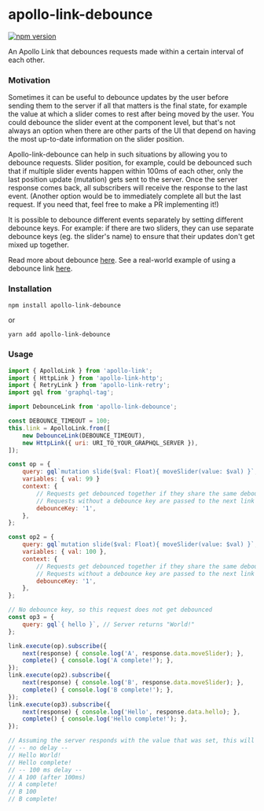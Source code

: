 # apollo-link-debounce

[![npm version](https://badge.fury.io/js/apollo-link-debounce.svg)](https://badge.fury.io/js/apollo-link-debounce)

An Apollo Link that debounces requests made within a certain interval of each other.

### Motivation

Sometimes it can be useful to debounce updates by the user before sending them to the server if all that matters is the final state, for example the value at which a slider comes to rest after being moved by the user. You could debounce the slider event at the component level, but that's not always an option when there are other parts of the UI that depend on having the most up-to-date information on the slider position.

Apollo-link-debounce can help in such situations by allowing you to debounce requests. Slider position, for example, could be debounced such that if multiple slider events happen within 100ms of each other, only the last position update (mutation) gets sent to the server. Once the server response comes back, all subscribers will receive the response to the last event. (Another option would be to immediately complete all but the last request. If you need that, feel free to make a PR implementing it!)

It is possible to debounce different events separately by setting different debounce keys. For example: if there are two sliders, they can use separate debounce keys (eg. the slider's name) to ensure that their updates don't get mixed up together.

Read more about debounce [here](https://john-dugan.com/javascript-debounce/).
See a real-world example of using a debounce link [here](https://github.com/helfer/zetteli/blob/817e43c598d55b81983b19cac4ff9f1b199d0e28/client/src/services/GraphQLClient.ts#L88).

### Installation

```sh
npm install apollo-link-debounce
```

or

```
yarn add apollo-link-debounce
```

### Usage

```js
import { ApolloLink } from 'apollo-link';
import { HttpLink } from 'apollo-link-http';
import { RetryLink } from 'apollo-link-retry';
import gql from 'graphql-tag';

import DebounceLink from 'apollo-link-debounce';

const DEBOUNCE_TIMEOUT = 100;
this.link = ApolloLink.from([
    new DebounceLink(DEBOUNCE_TIMEOUT),
    new HttpLink({ uri: URI_TO_YOUR_GRAPHQL_SERVER }),
]);

const op = {
    query: gql`mutation slide($val: Float){ moveSlider(value: $val) }`,
    variables: { val: 99 }
    context: {
        // Requests get debounced together if they share the same debounceKey.
        // Requests without a debounce key are passed to the next link unchanged.
        debounceKey: '1',
    },
};

const op2 = {
    query: gql`mutation slide($val: Float){ moveSlider(value: $val) }`,
    variables: { val: 100 },
    context: {
        // Requests get debounced together if they share the same debounceKey.
        // Requests without a debounce key are passed to the next link unchanged.
        debounceKey: '1',
    },
};

// No debounce key, so this request does not get debounced
const op3 = {
    query: gql`{ hello }`, // Server returns "World!"
};

link.execute(op).subscribe({
    next(response) { console.log('A', response.data.moveSlider); },
    complete() { console.log('A complete!'); },
});
link.execute(op2).subscribe({
    next(response) { console.log('B', response.data.moveSlider); },
    complete() { console.log('B complete!'); },
});
link.execute(op3).subscribe({
    next(response) { console.log('Hello', response.data.hello); },
    complete() { console.log('Hello complete!'); },
});

// Assuming the server responds with the value that was set, this will print
// -- no delay --
// Hello World!
// Hello complete!
// -- 100 ms delay --
// A 100 (after 100ms)
// A complete!
// B 100
// B complete!
```
